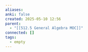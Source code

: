 ```yaml
---
aliases: 
anki: false
created: 2025-05-10 12:56
parent:
  - "[[512.5 General Algebra MOC]]"
connected: []
tags:
  - empty
---
```


